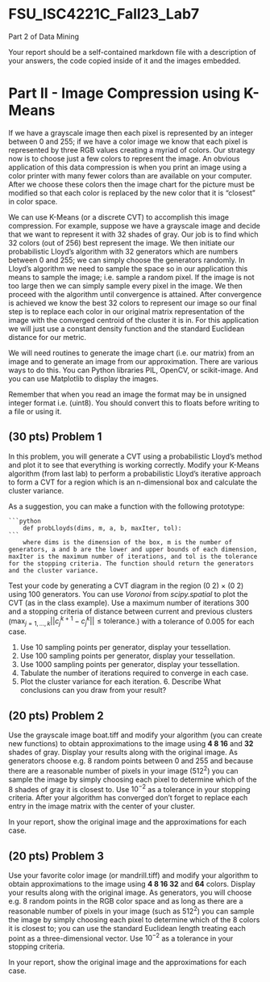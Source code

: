 # FSU_ISC4221C_Fall23_Lab7

Part 2 of Data Mining 

Your report should be a self-contained markdown file with a description of your answers, 
the code copied inside of it and the images embedded.


# Part II - Image Compression using K-Means

If we have a grayscale image then each pixel is represented by an integer between 0 and 255; if we have a color image we know that each pixel is represented by three RGB values creating a myriad of colors. Our strategy now is to choose just a few colors to represent the image. An obvious application of this data compression is when you print an image using a color printer with many fewer colors than are available on your computer. After we choose these colors then the image chart for the picture must be modified so that each color is replaced by the new color that it is “closest” in color space.

We can use K-Means (or a discrete CVT) to accomplish this image compression. For example, suppose we have a grayscale image and decide that we want to represent it with 32 shades of gray. Our job is to find which 32 colors (out of 256) best represent the image. We then initiate our probabilistic Lloyd’s algorithm with 32 generators which are numbers between 0 and 255; we can simply choose the generators randomly. In Lloyd’s algorithm we need to sample the space so in our application this means to sample the image; i.e. sample a random pixel. If the image is not too large then we can simply sample every pixel in the image. We then proceed with the algorithm until convergence is attained. After convergence is achieved we know the best 32 colors to represent our image so our final step is to replace each color in our original matrix representation of the image with the converged centroid of the cluster it is in. For this application we will just use a constant density function and the standard Euclidean distance for our metric.

We will need routines to generate the image chart (i.e. our matrix) from an image and to generate an image from our approximation.  There are various ways to do this. You can Python libraries PIL, OpenCV, or scikit-image. And you can use Matplotlib to display the images.

Remember that when you read an image the format may be in unsigned integer format i.e. (uint8). You should convert this to floats before writing to a file or using it. 

## (30 pts) Problem 1
In this problem, you will generate a CVT using a probabilistic Lloyd’s method and plot it to see that everything is working correctly.
 Modify your K-Means algorithm (from last lab) to perform a probabilistic Lloyd’s iterative approach to form a CVT for a region which is an n-dimensional box and calculate the cluster variance. 

 As a suggestion, you can make a function with the following prototype:

    ```python
        def probLloyds(dims, m, a, b, maxIter, tol):
    ```
        where dims is the dimension of the box, m is the number of generators, a and b are the lower and upper bounds of each dimension, maxIter is the maximum number of iterations, and tol is the tolerance for the stopping criteria. The function should return the generators and the cluster variance. 

Test your code by generating a CVT diagram in the region (0 2) × (0 2) using 100 generators. You can use *Voronoi* from 
*scipy.spatial* to plot the CVT (as in the class example). Use a maximum number of iterations 300 and a stopping criteria of distance between current and previous clusters ($\max_{j = 1, ..., k} ||c^{k+1}_j - c^{k}_j || \leq \text{tolerance}.$) with a tolerance of 0.005 for each case. 

 1. Use 10 sampling points per generator, display your tessellation. 
 2. Use 100 sampling points per generator, display your tessellation.  
 3. Use 1000 sampling points per generator, display your tessellation. 
 4. Tabulate the number of iterations required to converge in each case. 
 5. Plot the cluster variance for each iteration.  6. Describe What conclusions can you draw from your result?

## (20 pts) Problem 2
Use the grayscale image boat.tiff and modify your algorithm (you can create new functions)
 to obtain approximations to the image using **4 8 16** and **32**
 shades of gray. Display your results along with the original 
 image. As generators choose e.g. 8 random points between
  0 and 255 and because there are a reasonable number of pixels
   in your image ($512^2$) you can sample the image by simply choosing each pixel 
   to determine which of the 8 shades of gray it is closest to. Use $10^{-2}$ as a
    tolerance in your stopping criteria. After your algorithm has converged don’t 
    forget to replace each entry in the image matrix with the center of your cluster.

In your report, show the original image and the approximations for each case.

## (20 pts) Problem 3
Use your favorite color image (or mandrill.tiff) and modify your algorithm to obtain 
approximations to the image using **4 8 16 32** and **64** colors. Display your results along 
with the original image. As generators, you will choose e.g. 8 random points in the RGB 
color space and as long as there are a reasonable number of pixels in your image 
(such as $512^2$) you can sample the image by simply choosing each pixel to determine
 which of the 8 colors it is closest to; you can use the standard Euclidean length 
 treating each point as a three-dimensional vector. Use $10^{-2}$ as a tolerance in your stopping criteria.


In your report, show the original image and the approximations for each case.